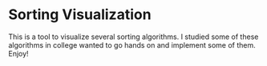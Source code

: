 # Sorting Visualization

This is a tool to visualize several sorting algorithms. I studied some of these algorithms in college wanted to go hands on and implement some of them. Enjoy!